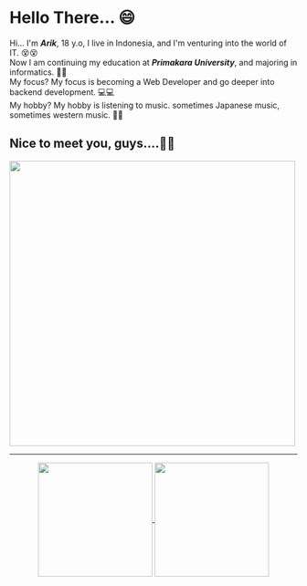 <h1>Hello There... 😄</h1>

<span>Hi... I'm <i><b>Arik</b></i>, 18 y.o, I live in Indonesia, and I'm venturing into the world of IT. 😵😵</span><br/>
<span>Now I am continuing my education at <i><b>Primakara University</b></i>, and majoring in informatics. 🧑‍🎓</span><br/>
<span>My focus? My focus is becoming a Web Developer and go deeper into backend development. 💻💻</span><br/>
<span>My hobby? My hobby is listening to music. sometimes Japanese music, sometimes western music. 🎵🎵</span><br/>
<h2><b>Nice to meet you, guys....👋👋</b></h2>
<img width=500 src="https://static.wikia.nocookie.net/871741d0-c97f-4fc9-8cea-8f6411385816/scale-to-width/755">

<hr>

<p align="center">
    <a href="https://github.com/anuraghazra/github-readme-stats">
      <img height=200 align="center" src="https://github-readme-stats.vercel.app/api?username=ArikusumaWardana&show_icons=true" />
    </a>
    <a href="https://github.com/anuraghazra/convoychat">
      <img height=200 align="center" src="https://github-readme-stats.vercel.app/api/top-langs?username=ArikusumaWardana&layout=compact&langs_count=8&card_width=320" />
    </a>
</p>
